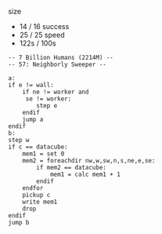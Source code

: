 
size
* 14 / 16
success
* 25 / 25
speed
* 122s / 100s

```
-- 7 Billion Humans (2214M) --
-- 57: Neighborly Sweeper --

a:
if e != wall:
	if ne != worker and
	 se != worker:
		step e
	endif
	jump a
endif
b:
step w
if c == datacube:
	mem1 = set 0
	mem2 = foreachdir nw,w,sw,n,s,ne,e,se:
		if mem2 == datacube:
			mem1 = calc mem1 + 1
		endif
	endfor
	pickup c
	write mem1
	drop
endif
jump b



```